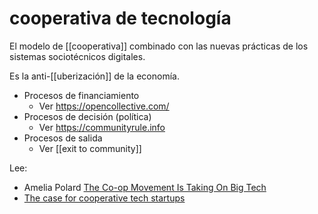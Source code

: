 # cooperativa de tecnología
El modelo de [[cooperativa]] combinado con las nuevas prácticas de los sistemas sociotécnicos digitales.

Es la anti-[[uberización]] de la economía.

- Procesos de financiamiento
    - Ver https://opencollective.com/
- Procesos de decisión (política)
    - Ver https://communityrule.info
- Procesos de salida
    - Ver [[exit to community]]

Lee:

- Amelia Polard [The Co-op Movement Is Taking On Big Tech](https://prospect.org/labor/co-op-movement-taking-on-big-tech/)
- [The case for cooperative tech startups](https://techcrunch.com/2020/02/02/the-case-for-cooperative-tech-startups/)